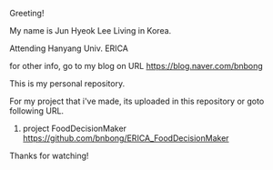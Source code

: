 Greeting!

My name is Jun Hyeok Lee Living in Korea.

Attending Hanyang Univ. ERICA

for other info, go to my blog on URL https://blog.naver.com/bnbong

This is my personal repository.

For my project that i've made, its uploaded in this repository or goto following URL.

1. project FoodDecisionMaker  https://github.com/bnbong/ERICA_FoodDecisionMaker

Thanks for watching!
